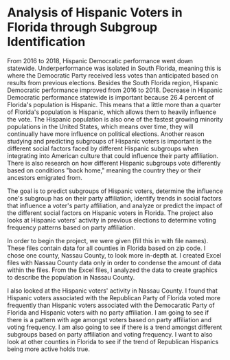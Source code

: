 # Analysis of Hispanic Voters in Florida through Subgroup Identification

From 2016 to 2018, Hispanic Democratic performance went down statewide. Underperformance was isolated in South Florida, meaning this is where the Democratic Party received less votes than anticipated based on results from previous elections. Besides the South Florida region, Hispanic Democratic performance improved from 2016 to 2018. Decrease in Hispanic Democratic performance statewide is important because 26.4 percent of Florida's population is Hispanic. This means that a little more than a quarter of Florida's population is Hispanic, which allows them to heavily influence the vote. The Hispanic population is also one of the fastest growing minority populations in the United States, which means over time, they will continually have more influence on political elections. Another reason studying and predicting subgroups of Hispanic voters is important is the different social factors faced by different Hispanic subgroups when integrating into American culture that could influence their party affiliation. There is also research on how different Hispanic subgroups vote differently based on conditions "back home," meaning the country they or their ancestors emigrated from.

The goal is to predict subgroups of Hispanic voters, determine the influence one's subgroup has on their party affiliation, identify trends in social factors that influence a voter's party affiliation, and analyze or predict the impact of the different social factors on Hispanic voters in Florida. The project also looks at Hispanic voters' activity in previous elections to determine voting frequency patterns based on party affiliation.

In order to begin the project, we were given (fill this in with file names). These files contain data for all counties in Florida based on zip code. I chose one county, Nassau County, to look more in-depth at. I created Excel files with Nassau County data only in order to condense the amount of data within the files. From the Excel files, I analyzed the data to create graphics to describe the population in Nassau County. 

I also looked at the Hispanic voters' activity in Nassau County. I found that Hispanic voters associated with the Republican Party of Florida voted more frequently than Hispanic voters associated with the Democaratic Party of Florida and Hispanic voters with no party affiliation. I am going to see if there is a pattern with age amongst voters based on party affiliation and voting frequency. I am also going to see if there is a trend amongst different subgroups based on party affiliation and voting frequency. I want to also look at other counties in Florida to see if the trend of Republican Hispanics being more active holds true. 
